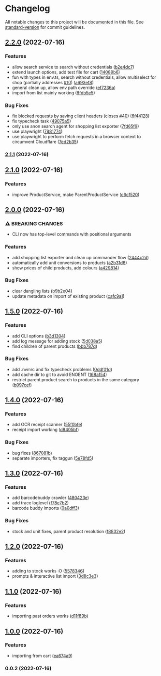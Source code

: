 # Changelog

All notable changes to this project will be documented in this file. See [standard-version](https://github.com/conventional-changelog/standard-version) for commit guidelines.

## [2.2.0](https://github.com/finn-wa/grocy-trolley/compare/v2.1.1...v2.2.0) (2022-07-16)


### Features

* allow search service to search without credentials ([b2e4dc7](https://github.com/finn-wa/grocy-trolley/commit/b2e4dc75b893e52aaae12833576f07d7bf0590bf))
* extend launch options, add test file for cart ([14089b6](https://github.com/finn-wa/grocy-trolley/commit/14089b652d0218cccb3bbf1ed58061bc92871475))
* fun with types in env.ts, search without credentials, allow multiselect for shop (partially addresses [#10](https://github.com/finn-wa/grocy-trolley/issues/10)) ([a693ef8](https://github.com/finn-wa/grocy-trolley/commit/a693ef8f46f8fc766004b038be8956b7d0acfbfd))
* general clean up, allow env path override ([ef7236a](https://github.com/finn-wa/grocy-trolley/commit/ef7236a7f1fe64b31402596fa77d737670156da1))
* import from list mainly working ([8fdb5e5](https://github.com/finn-wa/grocy-trolley/commit/8fdb5e52d7ba369739f5f765ebab9a50790eaf2a))


### Bug Fixes

* fix blocked requests by saving client headers (closes [#40](https://github.com/finn-wa/grocy-trolley/issues/40)) ([6f44128](https://github.com/finn-wa/grocy-trolley/commit/6f4412861fd0265cf467371e9fc53dcba64a9dbe))
* fix typecheck task ([49075a5](https://github.com/finn-wa/grocy-trolley/commit/49075a53319762f902c45bb3664b445009d5bc06))
* only use anon search agent for shopping list exporter ([7fd65f9](https://github.com/finn-wa/grocy-trolley/commit/7fd65f98acbfaf917088c902aa2f1bcd3a597d7d))
* use playwright ([7881774](https://github.com/finn-wa/grocy-trolley/commit/7881774d10c142a4de1e1f68960dd01a8ff423e3))
* use playwright to perform fetch requests in a browser context to circumvent Cloudflare ([7ed2b35](https://github.com/finn-wa/grocy-trolley/commit/7ed2b3567a2efafed2ea9e5281f68821d5cb0d54))

### [2.1.1](https://github.com/finn-wa/grocy-trolley/compare/v2.1.0...v2.1.1) (2022-07-16)

## [2.1.0](https://github.com/finn-wa/grocy-trolley/compare/v2.0.0...v2.1.0) (2022-07-16)


### Features

* improve ProductService, make ParentProductService ([c6cf520](https://github.com/finn-wa/grocy-trolley/commit/c6cf520626a56717dbce36de18316865ef409564))

## [2.0.0](https://github.com/finn-wa/grocy-trolley/compare/v1.5.0...v2.0.0) (2022-07-16)


### ⚠ BREAKING CHANGES

* CLI now has top-level commands with positional arguments

### Features

* add shopping list exporter and clean up commander flow ([2444c2d](https://github.com/finn-wa/grocy-trolley/commit/2444c2d853f288d847cf12c801d828f1b5827a55))
* automatically add unit conversions to products ([a2b31d6](https://github.com/finn-wa/grocy-trolley/commit/a2b31d6cd931533e85ae9a6baf83348b536aeb4c))
* show prices of child products, add colours ([a429814](https://github.com/finn-wa/grocy-trolley/commit/a429814891d81a92becd123af60406faf04feffc))


### Bug Fixes

* clear dangling lists ([b9b2e04](https://github.com/finn-wa/grocy-trolley/commit/b9b2e040b40dc8ca1e9a21c0229ffe92cdf7ecbd))
* update metadata on import of existing product ([cafc9a1](https://github.com/finn-wa/grocy-trolley/commit/cafc9a1fdb8c4848ec7807738b13a08db2b54d1b))

## [1.5.0](https://github.com/finn-wa/grocy-trolley/compare/v1.4.0...v1.5.0) (2022-07-16)


### Features

* add CLI options ([b3d1304](https://github.com/finn-wa/grocy-trolley/commit/b3d130465e9eec4f289f1395f93a86312314ce43))
* add log message for adding stock ([5d038a5](https://github.com/finn-wa/grocy-trolley/commit/5d038a5f199eae16fed36de9a743ed5fec353ab2))
* find children of parent products ([bbb787d](https://github.com/finn-wa/grocy-trolley/commit/bbb787d1c536fe7d1c7f8dd70406308cdf068976))


### Bug Fixes

* add .nvmrc and fix typecheck problems ([0ddf01d](https://github.com/finn-wa/grocy-trolley/commit/0ddf01d507ba37c41f943bccf890e1b668cc2df6))
* add cache dir to git to avoid ENOENT ([168af54](https://github.com/finn-wa/grocy-trolley/commit/168af54f2ab3486c1f44600b604eff4b22b39a62))
* restrict parent product search to products in the same category ([b097cef](https://github.com/finn-wa/grocy-trolley/commit/b097cefd020fb4125940eda15731ccf22dd03436))

## [1.4.0](https://github.com/finn-wa/grocy-trolley/compare/v1.3.0...v1.4.0) (2022-07-16)


### Features

* add OCR receipt scanner ([55f0bfe](https://github.com/finn-wa/grocy-trolley/commit/55f0bfe4628bfa2b4241323aab09f39e444acfed))
* receipt import working ([d8405bf](https://github.com/finn-wa/grocy-trolley/commit/d8405bff9479258f069726b65fb15babb323bcba))


### Bug Fixes

* bug fixes ([867081b](https://github.com/finn-wa/grocy-trolley/commit/867081b0dc474d8d7e14e83b4908912c1bb9002f))
* separate importers, fix taggun ([5e78fd5](https://github.com/finn-wa/grocy-trolley/commit/5e78fd5a3246dd4fd0f877c81ca40eebc46a925d))

## [1.3.0](https://github.com/finn-wa/grocy-trolley/compare/v1.2.0...v1.3.0) (2022-07-16)


### Features

* add barcodebuddy crawler ([480423e](https://github.com/finn-wa/grocy-trolley/commit/480423ee3daf91eef8dec0ad7dd4f7b2f2fedd59))
* add trace loglevel ([f78e7b2](https://github.com/finn-wa/grocy-trolley/commit/f78e7b2f924210ccd2c34d79fa8ac36cb566227a))
* barcode buddy imports ([0a0dff3](https://github.com/finn-wa/grocy-trolley/commit/0a0dff3c9c5e64174c7ddd7883f337828fb42902))


### Bug Fixes

* stock and unit fixes, parent product resolution ([f8832e2](https://github.com/finn-wa/grocy-trolley/commit/f8832e2132998a9b479d65dd09be18088cf75127))

## [1.2.0](https://github.com/finn-wa/grocy-trolley/compare/v1.1.0...v1.2.0) (2022-07-16)


### Features

* adding to stock works :O ([5578346](https://github.com/finn-wa/grocy-trolley/commit/55783463aaa1871043b152dddffa82ee73735e53))
* prompts & interactive list import ([3d8c3e3](https://github.com/finn-wa/grocy-trolley/commit/3d8c3e3a1ded6ac5e26780eceb7de7faef52c3d4))

## [1.1.0](https://github.com/finn-wa/grocy-trolley/compare/v1.0.0...v1.1.0) (2022-07-16)


### Features

* importing past orders works ([d11f89b](https://github.com/finn-wa/grocy-trolley/commit/d11f89ba7a63947916af7c62692d9085f3c79d34))

## [1.0.0](https://github.com/finn-wa/grocy-trolley/compare/v0.0.2...v1.0.0) (2022-07-16)


### Features

* importing from cart ([ea674a9](https://github.com/finn-wa/grocy-trolley/commit/ea674a9a8256f9a162fe48463ef88572c21223ba))

### 0.0.2 (2022-07-16)

